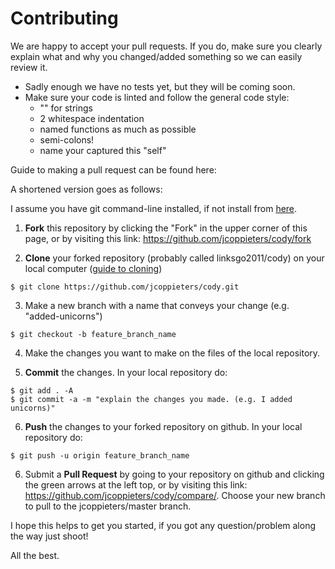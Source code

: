 Contributing
============

We are happy to accept your pull requests. If you do, make sure you clearly explain what and why you changed/added something so we can easily review it.

* Sadly enough we have no tests yet, but they will be coming soon.
* Make sure your code is linted and follow the general code style:
  * "" for strings
  * 2 whitespace indentation
  * named functions as much as possible
  * semi-colons!
  * name your captured this "self"


Guide to making a pull request can be found here: 


A shortened version goes as follows:

I assume you have git command-line installed, if not install from [here](http://git-scm.com/downloads).

1) **Fork** this repository by clicking the "Fork" in the upper corner of this page,
or by visiting this link: https://github.com/jcoppieters/cody/fork

2) **Clone** your forked repository (probably called linksgo2011/cody) on your local computer ([guide to cloning](https://github.com/jcoppieters/cody/compare/))

````
$ git clone https://github.com/jcoppieters/cody.git
````

3) Make a new branch with a name that conveys your change (e.g. "added-unicorns")

````
$ git checkout -b feature_branch_name
````

4) Make the changes you want to make on the files of the local repository.

5) **Commit** the changes. In your local repository do:

```` 
$ git add . -A
$ git commit -a -m "explain the changes you made. (e.g. I added unicorns)"
````

6) **Push** the changes to your forked repository on github. In your local repository do:

```` 
$ git push -u origin feature_branch_name
````

6) Submit a **Pull Request** by going to your repository on github and clicking the green arrows at the left top, or by visiting this link: https://github.com/jcoppieters/cody/compare/.
Choose your new branch to pull to the jcoppieters/master branch.





I hope this helps to get you started, if you got any question/problem along the way just shoot!

All the best.
